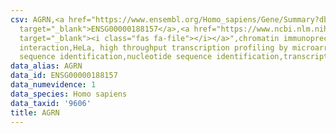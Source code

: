 ```yaml
---
csv: AGRN,<a href="https://www.ensembl.org/Homo_sapiens/Gene/Summary?db=core;g=ENSG00000188157"
  target="_blank">ENSG00000188157</a>,<a href="https://www.ncbi.nlm.nih.gov/pubmed/17216044"
  target="_blank"><i class="fas fa-file"></i></a>",chromatin immunoprecipitation assay,direct
  interaction,HeLa, high throughput transcription profiling by microarray,nucleotide
  sequence identification,nucleotide sequence identification,transcriptional regulation,
data_alias: AGRN
data_id: ENSG00000188157
data_numevidence: 1
data_species: Homo sapiens
data_taxid: '9606'
title: AGRN
---
```

